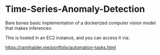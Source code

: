 # Time-Series-Anomaly-Detection

Bare bones basic implementation of a dockerized computer vision model that makes inferences:

This is hosted in an EC2 instance, and you can access it via:

https://ramihaider.me/portfolio/automation-tasks.html
